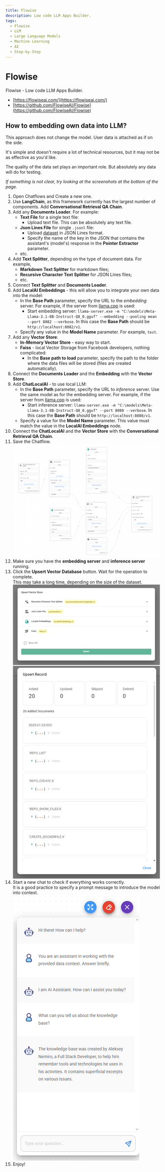 ```yaml
---
title: Flowise
description: Low code LLM Apps Builder.
tags:
  - Flowise
  - LLM
  - Large Language Models
  - Machine Learning
  - AI
  - Step-by-Step
---
```


# Flowise

Flowise - Low code LLM Apps Builder.

* [https://flowiseai.com/](https://flowiseai.com/)
* [https://github.com/FlowiseAI/Flowise](https://github.com/FlowiseAI/Flowise)

## How to embedding own data into LLM?

This approach does not change the model. User data is attached as if on the side.

It's simple and doesn't require a lot of technical resources, but it may not be as effective as you'd like.

The quality of the data set plays an important role. But absolutely any data will do for testing.

*If something is not clear, try looking at the screenshots at the bottom of the page.*

1. Open Chatflows and Create a new one.
2. Use **LangChain**, as this framework currently has the largest number of components. Add **Conversational Retrieval QA Chain**.
3. Add any **Documents Loader**. For example:
   * **Text File** for a single text file:
     * Upload text file. This can be absolutely any text file.
   * **Json Lines File** for single `.jsonl` file:
     * Upload [dataset](datasets) in JSON Lines format.
     * Specify the name of the key in the JSON that contains the assistant's (model's) response in the **Pointer Extractor** parameter.
   * etc.
4. Add **Text Splitter**, depending on the type of document data. For example,
   * **Markdown Text Splitter** for markdown files;
   * **Recursive Character Text Splitter** for JSON Lines files;
   * etc.
5. Connect **Text Splitter** and **Documents Loader**.
6. Add **LocalAI Embeddings** - this will allow you to integrate your own data into the model:
   * In the **Base Path** parameter, specify the URL to the *embedding* server. For example, if the server from [llama.cpp](llama.cpp) is used:
     * Start embedding server: `llama-server.exe -m "C:\models\Meta-Llama-3.1-8B-Instruct-Q8_0.gguf" --embedding --pooling mean --port 8082 --verbose`. In this case the **Base Path** should be `http://localhost:8082/v1`.
   * Specify any value in the **Model Name** parameter. For example, `test`.
7. Add any **Vector Store**:
   * **In-Memory Vector Store** - easy way to start.
   * **Faiss** - local Vector Storage from Facebook developers, nothing complicated:
     * In the **Base path to load** parameter, specify the path to the folder where the data files will be stored (files are created automatically).
8. Connect the **Documents Loader** and the **Embedding** with the **Vector Store**.
9. Add **ChatLocalAI** - to use local LLM:
   * In the **Base Path** parameter, specify the URL to *inference* server. Use the same model as for the embedding server. For example, if the server from [llama.cpp](llama.cpp) is used:
     * Start inference server: `llama-server.exe -m "C:\models\Meta-Llama-3.1-8B-Instruct-Q8_0.gguf" --port 8080 --verbose`. In this case the **Base Path** should be `http://localhost:8080/v1`.
   * Specify a value for the **Model Name** parameter. This value must match the value in the **LocalAI Embeddings** node.
10. Connect the **ChatLocalAI** and the **Vector Store** with the **Conversational Retrieval QA Chain**.
11. Save the Chatflow.  
    [![Chatflow](assets/flowise-chatflow.png)](assets/flowise-chatflow.png)
12. Make sure you have the **embedding server** and **inference server** running.
13. Click the **Upsert Vector Database** button. Wait for the operation to complete.  
    This may take a long time, depending on the size of the dataset.  
    ![Upsert Vector Database](assets/flowise-upsert-vector-database.png)  
    ![Upsert Vector Database results](assets/flowise-upsert-results.png)
14. Start a new chat to check if everything works correctly.  
    It is a good practice to specify a prompt message to introduce the model into context.
    ![Chatflow work](assets/flowise-chatflow-result.png)
15. Enjoy!
